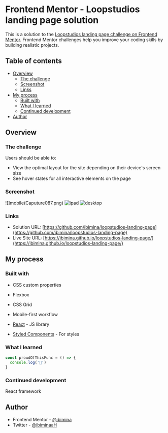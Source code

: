 # Frontend Mentor - Loopstudios landing page solution

This is a solution to the [Loopstudios landing page challenge on Frontend Mentor](https://www.frontendmentor.io/challenges/loopstudios-landing-page-N88J5Onjw). Frontend Mentor challenges help you improve your coding skills by building realistic projects. 

## Table of contents

- [Overview](#overview)
  - [The challenge](#the-challenge)
  - [Screenshot](#screenshot)
  - [Links](#links)
- [My process](#my-process)
  - [Built with](#built-with)
  - [What I learned](#what-i-learned)
  - [Continued development](#continued-development)
- [Author](#author)




## Overview

### The challenge

Users should be able to:

- View the optimal layout for the site depending on their device's screen size
- See hover states for all interactive elements on the page

### Screenshot

![]mobile(Caputure087.png)
![ipad](Caputure088.png)
![desktop](Caputure089.png)

### Links

- Solution URL: [https://github.com/ibimina/loopstudios-landing-page](https://github.com/ibimina/loopstudios-landing-page)
- Live Site URL: [https://ibimina.github.io/loopstudios-landing-page/](https://ibimina.github.io/loopstudios-landing-page/)

## My process

### Built with

- CSS custom properties
- Flexbox
- CSS Grid
- Mobile-first workflow
- [React](https://reactjs.org/) - JS library

- [Styled Components](https://styled-components.com/) - For styles



### What I learned

```js
const proudOfThisFunc = () => {
  console.log('🎉')
}
```


### Continued development
React framework

## Author

- Frontend Mentor - [@ibimina](https://www.frontendmentor.io/profile/ibimina)
- Twitter - [@ibiminaaH](https://www.twitter.com/ibiminaaH)




